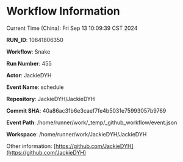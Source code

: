 # Workflow Information

Current Time (China): Fri Sep 13 10:09:39 CST 2024  

**RUN_ID**: 10841806350  

**Workflow**: Snake  

**Run Number**: 455  

**Actor**: JackieDYH  

**Event Name**: schedule  

**Repository**: JackieDYH/JackieDYH  

**Commit SHA**: 40a86ac31b6e3caef7fe4b5031e75993057b9769  

**Event Path**: /home/runner/work/_temp/_github_workflow/event.json  

**Workspace**: /home/runner/work/JackieDYH/JackieDYH  

Other information: [https://github.com/JackieDYH](https://github.com/JackieDYH)
